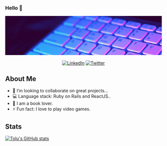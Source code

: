 ### Hello 👋

<p align="center">
  <img width="1100" height="auto" src="Tolu2.png">
</p>

<p align="center">
   <a href="https://www.linkedin.com/in/toluwase-ajise/" target="_blank"><img src="https://img.shields.io/badge/LinkedIn-%230077B5.svg?&style=for-the-badge&logo=linkedin&logoColor=white" alt="LinkedIn"></a>
   <a href="https://twitter.com/Littletolu" target="_blank"><img src="https://img.shields.io/badge/Twitter-1DA1F2.svg?&style=for-the-badge&logo=twitter&logoColor=white" alt="Twitter"></a>
</p>

## About Me

- 👯 I’m looking to collaborate on great projects...
- :computer: Language stack: Ruby on Rails and ReactJS..
- :book: I am a book lover.
- ⚡ Fun fact: I love to play video games.


## Stats
[![Tolu's GitHub stats](https://github-readme-stats.vercel.app/api?username=Whoistolu&count_private=true)](https://github.com/Whoistolu)
